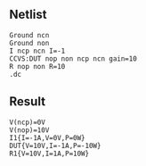 ## Netlist

```text
Ground ncn
Ground non
I ncp ncn I=-1
CCVS:DUT nop non ncp ncn gain=10
R nop non R=10
.dc
```

## Result

```text
V(ncp)=0V
V(nop)=10V
I1{I=-1A,V=0V,P=0W}
DUT{V=10V,I=-1A,P=-10W}
R1{V=10V,I=1A,P=10W}
```
